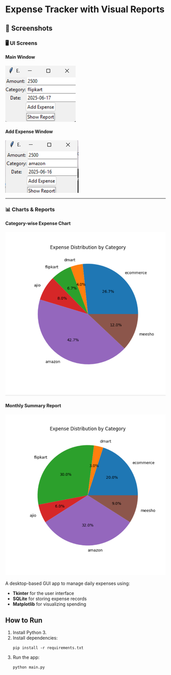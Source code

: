 # Expense Tracker with Visual Reports
## 📸 Screenshots

### 🖥️ UI Screens

#### Main Window
![UI 1](Screenshots/ui1.png)

#### Add Expense Window
![UI 2](Screenshots/ui2.png)

---

### 📊 Charts & Reports

#### Category-wise Expense Chart
![Chart 1](Screenshots/chartreport1.png)

#### Monthly Summary Report
![Chart 2](Screenshots/chartreport2.png)


A desktop-based GUI app to manage daily expenses using:

- **Tkinter** for the user interface
- **SQLite** for storing expense records
- **Matplotlib** for visualizing spending

## How to Run

1. Install Python 3.
2. Install dependencies:
   ```
   pip install -r requirements.txt
   ```
3. Run the app:
   ```
   python main.py
   ```
